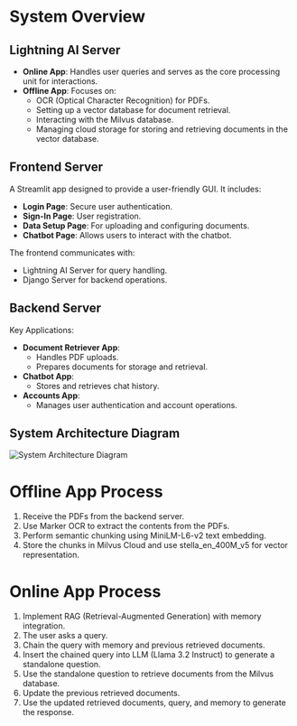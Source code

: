 # System Overview

## Lightning AI Server
- **Online App**: Handles user queries and serves as the core processing unit for interactions.
- **Offline App**: Focuses on:
  - OCR (Optical Character Recognition) for PDFs.
  - Setting up a vector database for document retrieval.
  - Interacting with the Milvus database.
  - Managing cloud storage for storing and retrieving documents in the vector database.

## Frontend Server
A Streamlit app designed to provide a user-friendly GUI. It includes:
- **Login Page**: Secure user authentication.
- **Sign-In Page**: User registration.
- **Data Setup Page**: For uploading and configuring documents.
- **Chatbot Page**: Allows users to interact with the chatbot.

The frontend communicates with:
- Lightning AI Server for query handling.
- Django Server for backend operations.

## Backend Server
Key Applications:
- **Document Retriever App**: 
  - Handles PDF uploads.
  - Prepares documents for storage and retrieval.
- **Chatbot App**: 
  - Stores and retrieves chat history.
- **Accounts App**: 
  - Manages user authentication and account operations.

## System Architecture Diagram
![System Architecture Diagram](https://github.com/RanaHossny/rag_chat/blob/main/Screenshot%202025-01-15%20201435.png)

# Offline App Process

1. Receive the PDFs from the backend server.
2. Use Marker OCR to extract the contents from the PDFs.
3. Perform semantic chunking using MiniLM-L6-v2 text embedding.
4. Store the chunks in Milvus Cloud and use stella_en_400M_v5 for vector representation.


# Online App Process

1. Implement RAG (Retrieval-Augmented Generation) with memory integration.
2. The user asks a query.
3. Chain the query with memory and previous retrieved documents.
4. Insert the chained query into LLM (Llama 3.2 Instruct) to generate a standalone question.
5. Use the standalone question to retrieve documents from the Milvus database.
6. Update the previous retrieved documents.
7. Use the updated retrieved documents, query, and memory to generate the response.

